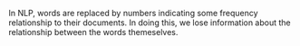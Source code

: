 In NLP, words are replaced by numbers indicating some frequency relationship to their documents. In doing this, we lose information about the relationship between the words themeselves. 

